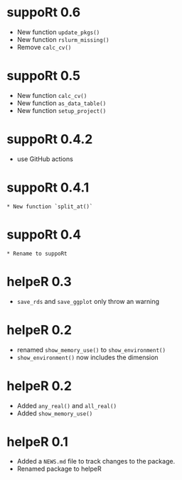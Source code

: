 # suppoRt 0.6
  * New function `update_pkgs()`
  * New function `rslurm_missing()`
  * Remove `calc_cv()`

# suppoRt 0.5
  * New function `calc_cv()`
  * New function `as_data_table()`
  * New function `setup_project()`

# suppoRt 0.4.2
  * use GitHub actions

# suppoRt 0.4.1
	* New function `split_at()`

# suppoRt 0.4
	* Rename to suppoRt
	
# helpeR 0.3
  * `save_rds` and `save_ggplot` only throw an warning

# helpeR 0.2
  * renamed  `show_memory_use()` to `show_environment()`
  * `show_environment()` now includes the dimension

# helpeR 0.2
  * Added `any_real()` and `all_real()`
  * Added `show_memory_use()`

# helpeR 0.1
  * Added a `NEWS.md` file to track changes to the package.
  * Renamed package to helpeR
